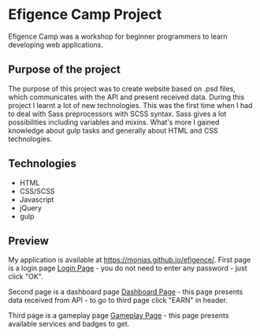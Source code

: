 # Efigence Camp Project
Efigence Camp was a workshop for beginner programmers to learn developing web applications. 
## Purpose of the project
The purpose of this project was to create website based on .psd files, which communicates with the API and present received data.
During this project I learnt a lot of new technologies. This was the first time when I had to deal with Sass preprocessors with SCSS syntax. Sass gives a lot possibilities including variables and mixins. What's more I gained knowledge about gulp tasks and generally about HTML and CSS technologies.
## Technologies
* HTML
* CSS/SCSS
* Javascript
* jQuery
* gulp
## Preview
My application is available at https://monias.github.io/efigence/.
First page is a login page [Login Page](https://monias.github.io/efigence/) - you do not need to enter any password - just click "OK".

Second page is a dashboard page [Dashboard Page](https://monias.github.io/efigence/dashboard.html) - this page presents data received from API - to go to third page click "EARN" in header.

Third page is a gameplay page [Gameplay Page](https://monias.github.io/efigence/gameplay.html) - this page presents available services and badges to get. 
